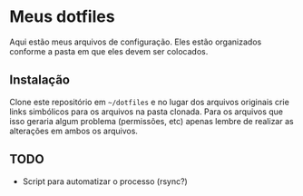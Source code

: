 # Meus dotfiles

Aqui estão meus arquivos de configuração. Eles estão organizados conforme a
pasta em que eles devem ser colocados.

## Instalação

Clone este repositório em `~/dotfiles` e no lugar dos arquivos originais crie
links simbólicos para os arquivos na pasta clonada. Para os arquivos que isso
geraria algum problema (permissões, etc) apenas lembre de realizar as
alterações em ambos os arquivos.

## TODO

*   Script para automatizar o processo (rsync?)
